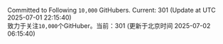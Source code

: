 Committed to Following `10,000` GitHubers. Current: <!-- FOLLOWING_COUNT -->301<!-- FOLLOWING_COUNT --> (Update at UTC <!-- LAST_UPDATED -->2025-07-01 22:15:40<!-- LAST_UPDATED -->)<br>
致力于关注`10,000`个GitHuber。当前：<!-- FOLLOWING_COUNT -->301<!-- FOLLOWING_COUNT --> (更新于北京时间 <!-- LAST_UPDATED_CST -->2025-07-02 06:15:40<!-- LAST_UPDATED_CST -->)
